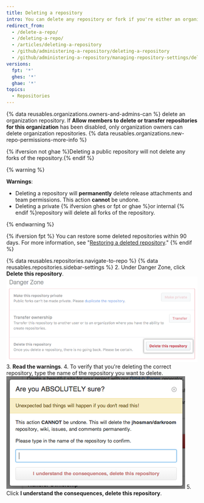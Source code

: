 ```yaml
---
title: Deleting a repository
intro: You can delete any repository or fork if you're either an organization owner or have admin permissions for the repository or fork. Deleting a forked repository does not delete the upstream repository.
redirect_from:
  - /delete-a-repo/
  - /deleting-a-repo/
  - /articles/deleting-a-repository
  - /github/administering-a-repository/deleting-a-repository
  - /github/administering-a-repository/managing-repository-settings/deleting-a-repository
versions:
  fpt: '*'
  ghes: '*'
  ghae: '*'
topics:
  - Repositories
---
```


{% data reusables.organizations.owners-and-admins-can %} delete an organization repository. If **Allow members to delete or transfer repositories for this organization** has been disabled, only organization owners can delete organization repositories. {% data reusables.organizations.new-repo-permissions-more-info %}

{% ifversion not ghae %}Deleting a public repository will not delete any forks of the repository.{% endif %}

{% warning %}

**Warnings**:

- Deleting a repository will **permanently** delete release attachments and team permissions. This action **cannot** be undone.
- Deleting a private {% ifversion ghes or fpt or ghae %}or internal {% endif %}repository will delete all forks of the repository.

{% endwarning %}

{% ifversion fpt %}
You can restore some deleted repositories within 90 days. For more information, see "[Restoring a deleted repository](/articles/restoring-a-deleted-repository)."
{% endif %}

{% data reusables.repositories.navigate-to-repo %}
{% data reusables.repositories.sidebar-settings %}
2. Under Danger Zone, click **Delete this repository**. ![Repository deletion button](/assets/images/help/repository/repo-delete.png)
3. **Read the warnings**.
4. To verify that you're deleting the correct repository, type the name of the repository you want to delete. ![Deletion labeling](/assets/images/help/repository/repo-delete-confirmation.png)
5. Click **I understand the consequences, delete this repository**.
